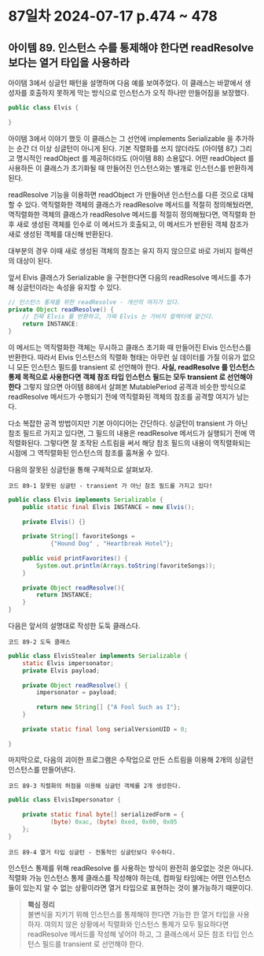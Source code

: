 # 87일차 2024-07-17 p.474 ~ 478

## 아이템 89. 인스턴스 수를 통제해야 한다면 readResolve 보다는 열거 타입을 사용하라 

아이템 3에서 싱글턴 패턴을 설명하며 다음 예를 보여주었다. 이 클래스는 바깥에서 생성자를 호출하지 못하게 막는 방식으로 인스턴스가 오직 하나만 만들어짐을 보장했다.

```java
public class Elvis {
    
}
```
아이템 3에서 이야기 했듯 이 클래스는 그 선언에 implements Serializable 을 추가하는 순간 더 이상 싱글턴이 아니게 된다.
기본 직렬화를 쓰지 않더라도 (아이템 87,) 그리고 명시적인 readObject 를 제공하더라도 (아이템 88) 소용덦다. 
어떤 readObject 를 사용하든 이 클래스가 초기화될 때 만들어진 인스턴스와는 별개로 인스턴스를 반환하게 된다.

readResolve 기능을 이용하면 readObject 가 만들어낸 인스턴스를 다른 것으로 대체할 수 있다.
역직렬화한 객체의 클래스가 readResolve 메서드를 적절히 정의해뒀라면, 역직렬화한 객체의 클래스가 readResolve 메서드를 적절히 정의해뒀다면,
역직렬화 한 후 새로 생성된 객체를 인수로 이 메서드가 호출되고, 이 메서드가 반환된 객체 참조가 새로 생성된 객체를 대신해 반환된다.

대부분의 경우 이때 새로 생성된 객체의 참조는 유지 하지 않으므로 바로 가비지 컬렉션의 대상이 된다.

앞서 Elvis 클래스가 Serializable 을 구현한다면 다음의 readResolve 메서드를 추가해 싱글턴이라는 속성을 유지할 수 있다.

```java
// 인스턴스 통제를 위한 readResolve - 개선의 여지가 있다.
private Object readResolve() {
    // 진짜 Elvis 를 반환하고, 가짜 Elvis 는 가비지 컬렉터에 맡긴다.
    return INSTANCE:
}
```

이 메서드는 역직렬화한 객체는 무시하고 클래스 초기화 때 만들어진 Elvis 인스턴스를 반환한다. 따라서 Elvis 인스턴스의 직렬화 형태는 아무런 실 데이터를 가질 이유가 없으니
모든 인스턴스 필드를 transient 로 선언해야 한다. **사실, readResolve 를 인스턴스 통제 목적으로 사용한다면 객체 참조 타입 인스턴스 필드는 모두 transient 로 선언해야 한다**
그렇지 않으면 아이템 88에서 살펴본 MutablePeriod 공격과 비슷한 방식으로 readResolve 메서드가 수행되기 전에 역직렬화된 객체의 참조를 공격할 여지가 남는다.

다소 복잡한 공격 방법이지만 기본 아이디어는 간단하다. 싱글턴이 transient 가 아닌 참조 필드르 가지고 있다면, 그 필드의 내용은 readResolve 메서드가 실행되기 전에 역직렬화된다.
그렇다면 잘 조작된 스트림을 써서 해당 참조 필드의 내용이 역직렬화되는 시점에 그 역직렬화된 인스턴스의 참조를 훔쳐올 수 있다.

다음의 잘못된 싱글턴을 통해 구체적으로 살펴보자.

`코드 89-1 잘못된 싱글턴 - transient 가 아닌 참조 필드를 가지고 있다!`

````java
public class Elvis implements Serializable {
    public static final Elvis INSTANCE = new Elvis();
    
    private Elvis() {}
    
    private String[] favoriteSongs =
            {"Hound Dog" , "Heartbreak Hotel"};
    
    public void printFavorites() {
        System.out.println(Arrays.toString(favoriteSongs));
    }
    
    private Object readResolve(){
        return INSTANCE;
    }
}

````

다음은 앞서의 설명대로 작성한 도둑 클래스다.

`코드 89-2 도둑 클래스`

````java
public class ElvisStealer implements Serializable {
    static Elvis impersonator;
    private Elvis payload;
    
    private Object readResolve() {
        impersonator = payload;
        
        return new String[] {"A Fool Such as I"};
    }
    
    private static final long serialVersionUID = 0;
    
}

````

마지막으로, 다음의 괴이한 프로그램은 수작업으로 만든 스트림을 이용해 2개의 싱글턴 인스턴스를 만들어낸다. 

`코드 89-3 직렬화의 허점을 이용해 싱글턴 객체를 2개 생성한다.`


```java
public class ElvisImpersonator {
    
    private static final byte[] serializedForm = {
            (byte) 0xac, (byte) 0xed, 0x00, 0x05
    };
}
```

`코드 89-4 열거 타입 싱글턴 - 전통적인 싱글턴보다 우수하다.`


인스턴스 통제를 위해 readResolve 를 사용하는 방식이 완전히 쓸모없는 것은 아니다.
직렬화 가능 인스턴스 통제 클래스를 작성해야 하는데, 컴파일 타임에는 어떤 인스턴스들이 있는지 알 수 없는 상황이라면 열거 타입으로 표현하는 것이 불가능하기 때문이다.

> **홱심 정리**
> <br/>
> 불변식을 지키기 위해 인스턴스를 통제해야 한다면 가능한 한 열거 타입을 사용하자. 여의치 않은 상황에서 직렬화와 인스턴스 통제가 모두 필요하다면
> readResolve 메서드를 작성해 넣어야 하고, 그 클래스에서 모든 참조 타입 인스턴스 필드를 transient 로 선언해야 한다.